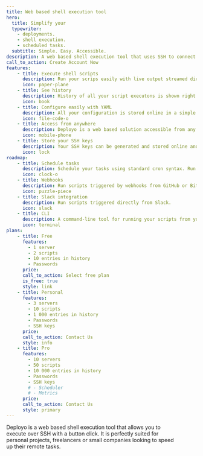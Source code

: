 ```yaml
---
title: Web based shell execution tool
hero:
  title: Simplify your
  typewriter:
    - deployments.
    - shell execution.
    - scheduled tasks.
  subtitle: Simple. Easy. Accessible.
description: A web based shell execution tool that uses SSH to connect to your servers. Simplify your deployments or remote shell executions.
call_to_action: Create Account Now
features:
    - title: Execute shell scripts
      description: Run your scrips easily with live output streamed directly from your server.
      icon: paper-plane
    - title: See history
      description: History of all your script executons is shown right on your dashboard. You can access old executons and execute again the same script with same parameters with ease.
      icon: book
    - title: Configure easily with YAML
      description: All your configuration is stored online in a simple YAML file. Easily edit with syntax highlighting.
      icon: file-code-o
    - title: Access from anywhere
      description: Deployo is a web based solution accessible from any device with a browser. So desktop, tablet or mobile, it is at your fingertips.
      icon: mobile-phone
    - title: Store your SSH keys
      description: Your SSH keys can be generated and stored online and used everytime you acces your server. Have a private key already? Just upload it!
      icon: lock
roadmap:
    - title: Schedule tasks
      description: Schedule your tasks using standard cron syntax. Run your script in configured intervals. You can see history and output of scheduled tasks.
      icon: clock-o
    - title: Webhooks
      description: Run scripts triggered by webhooks from GitHub or Bitbucket.
      icon: puzzle-piece
    - title: Slack integration
      description: Run scripts triggered directly from Slack.
      icon: slack
    - title: CLI
      description: A command-line tool for running your scripts from your terminal.
      icon: terminal
plans:
    - title: Free
      features:
        - 1 server
        - 2 scripts
        - 10 entries in history
        - Passwords
      price:
      call_to_action: Select free plan
      is_free: true
      style: link
    - title: Personal
      features:
        - 3 servers
        - 10 scripts
        - 1 000 entries in history
        - Passwords
        - SSH keys
      price:
      call_to_action: Contact Us
      style: info
    - title: Pro
      features:
        - 10 servers
        - 50 scripts
        - 10 000 entries in history
        - Passwords
        - SSH keys
        # - Scheduler
        # - Metrics
      price:
      call_to_action: Contact Us
      style: primary
---
```


<div class="columns">
  <div class="column is-half-desktop">
    Deployo is a web based shell execution tool that allows you to execute over SSH with a button click. It is perfectly suited for personal projects, freelancers or small companies looking to speed up their remote tasks.
  </div>
  <div class="column is-half-desktop">
    <figure class="image is-2by1 box">
      <img src="/img/screenshot.png"/>
    </figure>
  </div>
</div>